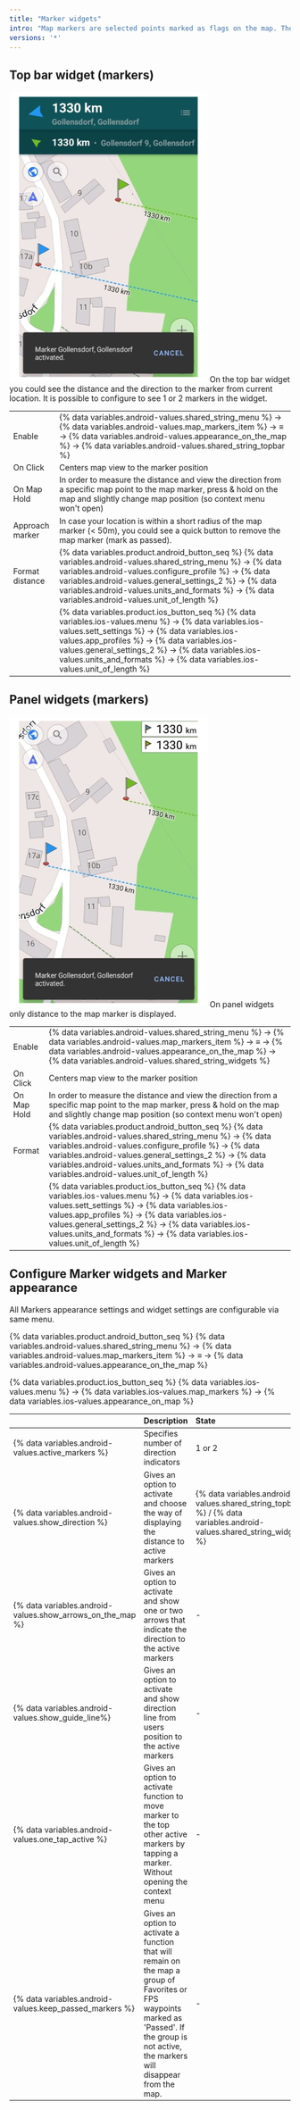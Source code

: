 ```yaml
---
title: "Marker widgets"
intro: "Map markers are selected points marked as flags on the map. The additional information about them could be displayed as widgets on the map screen."
versions: '*'
---
```



## Top bar widget (markers)  
![Map markers on the Top bar widget](/assets/images/widgets/map_markers_top_bar_widget.png)
On the top bar widget you could see the distance and the direction to the marker from current location. It is possible to configure to see 1 or 2 markers in the widget.

| | |
|------------|------------|
| Enable | {% data variables.android-values.shared_string_menu %} → {% data variables.android-values.map_markers_item %} → ≡ → {% data variables.android-values.appearance_on_the_map %} → {% data variables.android-values.shared_string_topbar %} |
| On Click | Centers map view to the marker position |
| On Map Hold | In order to measure the distance and view the direction from a specific map point to the map marker, press & hold on the map and slightly change map position (so context menu won't open) |
| Approach marker | In case your location is within a short radius of the map marker (< 50m), you could see a quick button to remove the map marker (mark as passed).  |
| Format distance | {% data variables.product.android_button_seq %} {% data variables.android-values.shared_string_menu %} → {% data variables.android-values.configure_profile %} → {% data variables.android-values.general_settings_2 %} → {% data variables.android-values.units_and_formats %} → {% data variables.android-values.unit_of_length %} |
|        | {% data variables.product.ios_button_seq %} {% data variables.ios-values.menu %} → {% data variables.ios-values.sett_settings %} → {% data variables.ios-values.app_profiles %} → {% data variables.ios-values.general_settings_2 %} → {% data variables.ios-values.units_and_formats %} → {% data variables.ios-values.unit_of_length %}  |

## Panel widgets (markers)  

![Panel widgets](/assets/images/widgets/map_markers_widget.png)
On panel widgets only distance to the map marker is displayed.

| | |
|------------|------------|
| Enable | {% data variables.android-values.shared_string_menu %} → {% data variables.android-values.map_markers_item %} → ≡ → {% data variables.android-values.appearance_on_the_map %} → {% data variables.android-values.shared_string_widgets %} |
| On Click | Centers map view to the marker position |
| On Map Hold | In order to measure the distance and view the direction from a specific map point to the map marker, press & hold on the map and slightly change map position (so context menu won't open) |
| Format | {% data variables.product.android_button_seq %} {% data variables.android-values.shared_string_menu %} → {% data variables.android-values.configure_profile %} → {% data variables.android-values.general_settings_2 %} → {% data variables.android-values.units_and_formats %} → {% data variables.android-values.unit_of_length %}  |
|        | {% data variables.product.ios_button_seq %} {% data variables.ios-values.menu %} → {% data variables.ios-values.sett_settings %} → {% data variables.ios-values.app_profiles %} → {% data variables.ios-values.general_settings_2 %} → {% data variables.ios-values.units_and_formats %} → {% data variables.ios-values.unit_of_length %}  |

## Configure Marker widgets and Marker appearance

All Markers appearance settings and widget settings are configurable via same menu.

{% data variables.product.android_button_seq %} {% data variables.android-values.shared_string_menu %} → {% data variables.android-values.map_markers_item %} → ≡ → {% data variables.android-values.appearance_on_the_map %}

{% data variables.product.ios_button_seq %} {% data variables.ios-values.menu %} → {% data variables.ios-values.map_markers %} → {% data variables.ios-values.appearance_on_map %}

|    | Description    | State |  OS |
| :------------- | :------------- | :------------- | :------------- |
| {% data variables.android-values.active_markers %} | Specifies number of direction indicators| 1 or 2 | Android/iOS  |
|  {% data variables.android-values.show_direction %}  | Gives an option to activate and choose the way of displaying the distance to active markers | {% data variables.android-values.shared_string_topbar %} / {% data variables.android-values.shared_string_widgets %} | Android/iOS  |
|  {% data variables.android-values.show_arrows_on_the_map %} |  Gives an option to activate and show one or two arrows that indicate the direction to the active markers | -  | Android/iOS  |
|  {% data variables.android-values.show_guide_line%} | Gives an option to activate and show direction line from users position  to the active markers  | -  | Android/iOS  |
| {% data variables.android-values.one_tap_active %}  |  Gives an option to activate function to move marker to the top other active markers by tapping a marker. Without opening the context menu |  - | Android  |
| {% data variables.android-values.keep_passed_markers %}  | Gives an option to activate a function that will remain on the map a group of Favorites or FPS waypoints marked as 'Passed'. If the group is not active, the markers will disappear from the map.  | -  | Android  |
